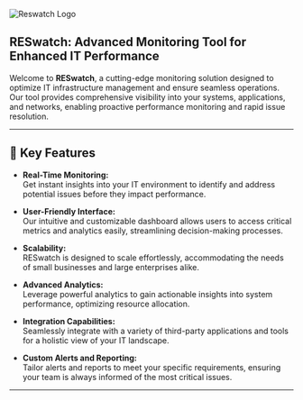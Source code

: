 ![Reswatch Logo](https://www2.pic-upload.de/img/37421310/reswatch3.png)


## RESwatch: Advanced Monitoring Tool for Enhanced IT Performance

Welcome to **RESwatch**, a cutting-edge monitoring solution designed to optimize IT infrastructure management and ensure seamless operations. Our tool provides comprehensive visibility into your systems, applications, and networks, enabling proactive performance monitoring and rapid issue resolution.

---

## 🌟 Key Features

- **Real-Time Monitoring:**  
  Get instant insights into your IT environment to identify and address potential issues before they impact performance.

- **User-Friendly Interface:**  
  Our intuitive and customizable dashboard allows users to access critical metrics and analytics easily, streamlining decision-making processes.

- **Scalability:**  
  RESwatch is designed to scale effortlessly, accommodating the needs of small businesses and large enterprises alike.

- **Advanced Analytics:**  
  Leverage powerful analytics to gain actionable insights into system performance, optimizing resource allocation.

- **Integration Capabilities:**  
  Seamlessly integrate with a variety of third-party applications and tools for a holistic view of your IT landscape.

- **Custom Alerts and Reporting:**  
  Tailor alerts and reports to meet your specific requirements, ensuring your team is always informed of the most critical issues.

---
